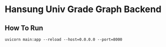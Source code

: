 # Hansung Univ Grade Graph Backend

## How To Run
```
uvicorn main:app --reload --host=0.0.0.0 --port=8000
```